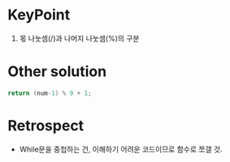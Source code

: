 # KeyPoint
1. 몫 나눗셈(/)과 나머지 나눗셈(%)의 구분

# Other solution

```c++
return (num-1) % 9 + 1;
```

# Retrospect
- While문을 중첩하는 건, 이해하기 어려운 코드이므로 함수로 쪼갤 것.
